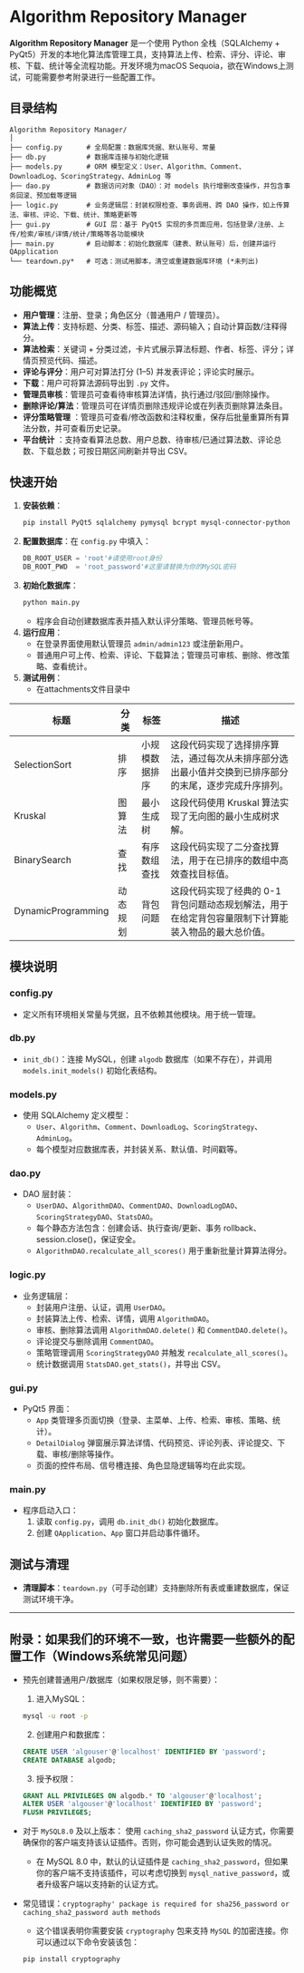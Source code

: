# Algorithm Repository Manager

**Algorithm Repository Manager** 是一个使用 Python 全栈（SQLAlchemy + PyQt5）开发的本地化算法库管理工具，支持算法上传、检索、评分、评论、审核、下载、统计等全流程功能。开发环境为macOS Sequoia，欲在Windows上测试，可能需要参考附录进行一些配置工作。


## 目录结构

```
Algorithm Repository Manager/
│
├── config.py      # 全局配置：数据库凭据、默认账号、常量
├── db.py          # 数据库连接与初始化逻辑
├── models.py      # ORM 模型定义：User、Algorithm、Comment、DownloadLog、ScoringStrategy、AdminLog 等
├── dao.py         # 数据访问对象（DAO）：对 models 执行增删改查操作，并包含事务回滚、预加载等逻辑
├── logic.py       # 业务逻辑层：封装权限检查、事务调用、跨 DAO 操作，如上传算法、审核、评论、下载、统计、策略更新等
├── gui.py         # GUI 层：基于 PyQt5 实现的多页面应用，包括登录/注册、上传/检索/审核/详情/统计/策略等各功能模块
├── main.py        # 启动脚本：初始化数据库（建表、默认账号）后，创建并运行 QApplication
└── teardown.py*   # 可选：测试用脚本，清空或重建数据库环境 (*未列出)
```

## 功能概览

- **用户管理**：注册、登录；角色区分（普通用户 / 管理员）。
- **算法上传**：支持标题、分类、标签、描述、源码输入；自动计算函数/注释得分。
- **算法检索**：关键词 + 分类过滤，卡片式展示算法标题、作者、标签、评分；详情页预览代码、描述。
- **评论与评分**：用户可对算法打分 (1–5) 并发表评论；评论实时展示。
- **下载**：用户可将算法源码导出到 `.py` 文件。
- **管理员审核**：管理员可查看待审核算法详情，执行通过/驳回/删除操作。
- **删除评论/算法**：管理员可在详情页删除违规评论或在列表页删除算法条目。
- **评分策略管理** ：管理员可查看/修改函数和注释权重，保存后批量重算所有算法分数，并可查看历史记录。
- **平台统计** ：支持查看算法总数、用户总数、待审核/已通过算法数、评论总数、下载总数；可按日期区间刷新并导出 CSV。

## 快速开始

1. **安装依赖**：
   ```bash
   pip install PyQt5 sqlalchemy pymysql bcrypt mysql-connector-python
   ```
2. **配置数据库**：在 `config.py` 中填入：
   ```python
   DB_ROOT_USER = 'root'#请使用root身份
   DB_ROOT_PWD  = 'root_password'#这里请替换为你的MySQL密码
   ```
3. **初始化数据库**：
   ```bash
   python main.py
   ```
   - 程序会自动创建数据库表并插入默认评分策略、管理员帐号等。
4. **运行应用**：
   - 在登录界面使用默认管理员 `admin/admin123` 或注册新用户。
   - 普通用户可上传、检索、评论、下载算法；管理员可审核、删除、修改策略、查看统计。
5. **测试用例**：
   - 在attachments文件目录中

| 标题                   | 分类     | 标签               | 描述                                                                                                 |
|------------------------|----------|--------------------|------------------------------------------------------------------------------------------------------|
| SelectionSort          | 排序     | 小规模数据排序     | 这段代码实现了选择排序算法，通过每次从未排序部分选出最小值并交换到已排序部分的末尾，逐步完成升序排列。 |
| Kruskal                | 图算法   | 最小生成树         | 这段代码使用 Kruskal 算法实现了无向图的最小生成树求解。                                             |
| BinarySearch           | 查找     | 有序数组查找       | 这段代码实现了二分查找算法，用于在已排序的数组中高效查找目标值。                                     |
| DynamicProgramming     | 动态规划 | 背包问题           | 这段代码实现了经典的 0-1 背包问题动态规划解法，用于在给定背包容量限制下计算能装入物品的最大总价值。     |
    

## 模块说明

### config.py
- 定义所有环境相关常量与凭据，且不依赖其他模块。用于统一管理。

### db.py
- `init_db()`：连接 MySQL，创建 `algodb` 数据库（如果不存在），并调用 `models.init_models()` 初始化表结构。

### models.py
- 使用 SQLAlchemy 定义模型：
  - `User`、`Algorithm`、`Comment`、`DownloadLog`、`ScoringStrategy`、`AdminLog`。
  - 每个模型对应数据库表，并封装关系、默认值、时间戳等。

### dao.py
- DAO 层封装：
  - `UserDAO`、`AlgorithmDAO`、`CommentDAO`、`DownloadLogDAO`、`ScoringStrategyDAO`、`StatsDAO`。
  - 每个静态方法包含：创建会话、执行查询/更新、事务 rollback、session.close()，保证安全。
  - `AlgorithmDAO.recalculate_all_scores()` 用于重新批量计算算法得分。

### logic.py
- 业务逻辑层：
  - 封装用户注册、认证，调用 `UserDAO`。
  - 封装算法上传、检索、详情，调用 `AlgorithmDAO`。
  - 审核、删除算法调用 `AlgorithmDAO.delete()` 和 `CommentDAO.delete()`。
  - 评论提交与删除调用 `CommentDAO`。
  - 策略管理调用 `ScoringStrategyDAO` 并触发 `recalculate_all_scores()`。
  - 统计数据调用 `StatsDAO.get_stats()`，并导出 CSV。

### gui.py
- PyQt5 界面：
  - `App` 类管理多页面切换（登录、主菜单、上传、检索、审核、策略、统计）。
  - `DetailDialog` 弹窗展示算法详情、代码预览、评论列表、评论提交、下载、审核/删除等操作。
  - 页面的控件布局、信号槽连接、角色显隐逻辑等均在此实现。

### main.py
- 程序启动入口：
  1. 读取 `config.py`，调用 `db.init_db()` 初始化数据库。
  2. 创建 `QApplication`、`App` 窗口并启动事件循环。

## 测试与清理

- **清理脚本**：`teardown.py`（可手动创建）支持删除所有表或重建数据库，保证测试环境干净。

---

## 附录：如果我们的环境不一致，也许需要一些额外的配置工作（Windows系统常见问题）
- 预先创建普通用户/数据库（如果权限足够，则不需要）：
  1. 进入MySQL：
  ```bash
  mysql -u root -p
  ```
  2. 创建用户和数据库：
  ```sql
  CREATE USER 'algouser'@'localhost' IDENTIFIED BY 'password';
  CREATE DATABASE algodb;
  ```
  3. 授予权限：
  ```sql
  GRANT ALL PRIVILEGES ON algodb.* TO 'algouser'@'localhost';
  ALTER USER 'algouser'@'localhost' IDENTIFIED BY 'password';
  FLUSH PRIVILEGES;
  ```
- 对于 `MySQL8.0` 及以上版本：
  使用 `caching_sha2_password` 认证方式，你需要确保你的客户端支持该认证插件。否则，你可能会遇到认证失败的情况。

  - 在 MySQL 8.0 中，默认的认证插件是 `caching_sha2_password`，但如果你的客户端不支持该插件，可以考虑切换到 `mysql_native_password`，或者升级客户端以支持新的认证方式。
- 常见错误：`cryptography' package is required for sha256_password or caching_sha2_password auth methods`

  - 这个错误表明你需要安装 `cryptography` 包来支持 `MySQL` 的加密连接。你可以通过以下命令安装该包：
  ```bash
  pip install cryptography
  ```
